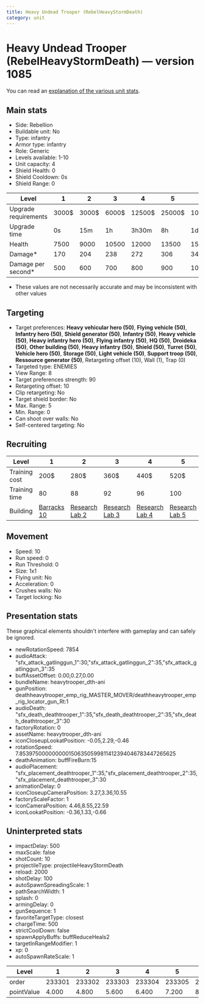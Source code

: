 ```yaml
---
title: Heavy Undead Trooper (RebelHeavyStormDeath)
category: unit
---
```


# Heavy Undead Trooper (RebelHeavyStormDeath) — version 1085

You can read an [explanation  of the various unit stats](unitexplained.md).

## Main stats

  * Side: Rebellion
  * Buildable unit: No
  * Type: infantry
  * Armor type: infantry
  * Role: Generic
  * Levels available: 1-10
  * Unit capacity: 4
  * Shield Health: 0
  * Shield Cooldown: 0s
  * Shield Range: 0

|Level               |1    |2    |3    |4     |5     |6      |7      |8      |9       |10      |
|--------------------|-----|-----|-----|------|------|-------|-------|-------|--------|--------|
|Upgrade requirements|3000$|3000$|6000$|12500$|25000$|100000$|160000$|320000$|1000000$|1750000$|
|Upgrade time        |0s   |15m  |1h   |3h30m |8h    |1d     |2d     |3d12h  |5d      |1w1d    |
|Health              |7500 |9000 |10500|12000 |13500 |15000  |16500  |18000  |19500   |22500   |
|Damage*             |170  |204  |238  |272   |306   |340    |374    |408    |442     |510     |
|Damage per second*  |500  |600  |700  |800   |900   |1000   |1100   |1200   |1300    |1500    |

* These values are not necessarily accurate and may be inconsistent with other values

## Targeting

  * Target preferences: **Heavy vehicular hero (50)**, **Flying vehicle (50)**, **Infantry hero (50)**, **Shield generator (50)**, **Infantry (50)**, **Heavy vehicle (50)**, **Heavy infantry hero (50)**, **Flying infantry (50)**, **HQ (50)**, **Droideka (50)**, **Other building (50)**, **Heavy infantry (50)**, **Shield (50)**, **Turret (50)**, **Vehicle hero (50)**, **Storage (50)**, **Light vehicle (50)**, **Support troop (50)**, **Ressource generator (50)**, Retargeting offset (10), Wall (1), Trap (0)
  * Targeted type: ENEMIES
  * View Range: 8
  * Target preferences strength: 90
  * Retargeting offset: 10
  * Clip retargeting: No
  * Target shield border: No
  * Max. Range: 5
  * Min. Range: 0
  * Can shoot over walls: No
  * Self-centered targeting: No

## Recruiting

|Level        |1                                |2                                     |3                                     |4                                     |5                                     |6                                     |7                                     |8                                     |9                                     |10                                     |
|-------------|---------------------------------|--------------------------------------|--------------------------------------|--------------------------------------|--------------------------------------|--------------------------------------|--------------------------------------|--------------------------------------|--------------------------------------|---------------------------------------|
|Training cost|200$                             |280$                                  |360$                                  |440$                                  |520$                                  |600$                                  |680$                                  |760$                                  |840$                                  |920$                                   |
|Training time|80                               |88                                    |92                                    |96                                    |100                                   |104                                   |108                                   |112                                   |116                                   |120                                    |
|Building     |[Barracks 10](rebelBarracks.html)|[Research Lab 2](rebelOffenseLab.html)|[Research Lab 3](rebelOffenseLab.html)|[Research Lab 4](rebelOffenseLab.html)|[Research Lab 5](rebelOffenseLab.html)|[Research Lab 6](rebelOffenseLab.html)|[Research Lab 7](rebelOffenseLab.html)|[Research Lab 8](rebelOffenseLab.html)|[Research Lab 9](rebelOffenseLab.html)|[Research Lab 10](rebelOffenseLab.html)|

## Movement

  * Speed: 10
  * Run speed: 0
  * Run Threshold: 0
  * Size: 1x1
  * Flying unit: No
  * Acceleration: 0
  * Crushes walls: No
  * Target locking: No

## Presentation stats

These graphical elements shouldn't interfere with gameplay and can safely be ignored.

  * newRotationSpeed: 7854
  * audioAttack: "sfx_attack_gatlinggun_1":30,"sfx_attack_gatlinggun_2":35,"sfx_attack_gatlinggun_3":35
  * buffAssetOffset: 0.00,0.27,0.00
  * bundleName: heavytrooper_dth-ani
  * gunPosition: deathheavytrooper_emp_rig_MASTER_MOVER/deathheavytrooper_emp_rig_locator_gun_Rt:1
  * audioDeath: "sfx_death_deathtrooper_1":35,"sfx_death_deathtrooper_2":35,"sfx_death_deathtrooper_3":30
  * factoryRotation: 0
  * assetName: heavytrooper_dth-ani
  * iconCloseupLookatPosition: -0.05,2.29,-0.46
  * rotationSpeed: 7.8539750000000001506350599811412394046783447265625
  * deathAnimation: buffFireBurn:15
  * audioPlacement: "sfx_placement_deathtrooper_1":35,"sfx_placement_deathtrooper_2":35,"sfx_placement_deathtrooper_3":30
  * animationDelay: 0
  * iconCloseupCameraPosition: 3.27,3.36,10.55
  * factoryScaleFactor: 1
  * iconCameraPosition: 4.46,8.55,22.59
  * iconLookatPosition: -0.36,1.33,-0.66

## Uninterpreted stats

  * impactDelay: 500
  * maxScale: false
  * shotCount: 10
  * projectileType: projectileHeavyStormDeath
  * reload: 2000
  * shotDelay: 100
  * autoSpawnSpreadingScale: 1
  * pathSearchWidth: 1
  * splash: 0
  * armingDelay: 0
  * gunSequence: 1
  * favoriteTargetType: closest
  * chargeTime: 500
  * strictCoolDown: false
  * spawnApplyBuffs: buffReduceHeals2
  * targetInRangeModifier: 1
  * xp: 0
  * autoSpawnRateScale: 1

|Level     |1     |2     |3     |4     |5     |6     |7     |8     |9     |10    |
|----------|------|------|------|------|------|------|------|------|------|------|
|order     |233301|233302|233303|233304|233305|233306|233307|233308|233309|233310|
|pointValue|4.000 |4.800 |5.600 |6.400 |7.200 |8.000 |8.800 |9.600 |10.400|12.000|

